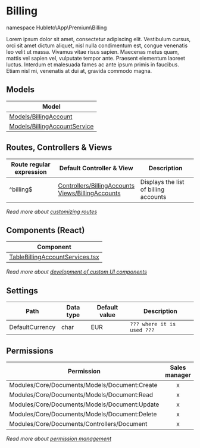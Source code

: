 # Billing

namespace Hubleto\App\Premium\Billing

Lorem ipsum dolor sit amet, consectetur adipiscing elit. Vestibulum cursus, orci sit amet dictum aliquet, nisl nulla condimentum est, congue venenatis leo velit ut massa. Vivamus vitae risus sapien. Maecenas metus quam, mattis vel sapien vel, vulputate tempor ante. Praesent elementum laoreet luctus. Interdum et malesuada fames ac ante ipsum primis in faucibus. Etiam nisl mi, venenatis at dui at, gravida commodo magna.

## Models

| Model                                                                                             |
| ------------------------------------------------------------------------------------------------- |
| [Models/BillingAccount](billing/models/billing-account)                |
| [Models/BillingAccountService](billing/models/billing-account-service) |

## Routes, Controllers & Views

| Route regular expression | Default Controller & View                                                                                                    | Description                           |
| ------------------------ | ---------------------------------------------------------------------------------------------------------------------------- | ------------------------------------- |
| ^billing$                | [Controllers/BillingAccounts](billing/controllers/billing-accounts)<br/>[Views/BillingAccounts](billing/views/billing-accounts) | Displays the list of billing accounts |

*Read more about [customizing routes](../../routing)*

## Components (React)

| Component                                                                    |
| ---------------------------------------------------------------------------- |
| [TableBillingAccountServices.tsx](components/table-billing-account-services) |

*Read more about [development of custom UI components](../../custom-ui-components)*

## Settings

| Path            | Data type | Default value | Description                |
| --------------- | --------- | ------------- | -------------------------- |
| DefaultCurrency | char      | EUR           | `??? where it is used ???` |

## Permissions

| Permission                                    | Sales manager | Accountant |
| --------------------------------------------- | :-----------: | :--------: |
| Modules/Core/Documents/Models/Document:Create |       x       |            |
| Modules/Core/Documents/Models/Document:Read   |       x       |            |
| Modules/Core/Documents/Models/Document:Update |       x       |            |
| Modules/Core/Documents/Models/Document:Delete |       x       |            |
| Modules/Core/Documents/Controllers/Document   |       x       |            |

*Read more about [permission management](../../permissions)*
